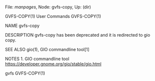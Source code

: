 File: *manpages*,  Node: gvfs-copy,  Up: (dir)

GVFS-COPY(1)                     User Commands                    GVFS-COPY(1)



NAME
       gvfs-copy

DESCRIPTION
       gvfs-copy has been deprecated and it is redirected to gio copy.

SEE ALSO
       gio(1), GIO commandline tool[1]

NOTES
        1. GIO commandline tool
           https://developer.gnome.org/gio/stable/gio.html



gvfs                                                              GVFS-COPY(1)
